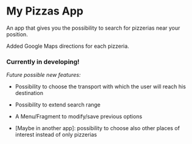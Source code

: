 My Pizzas App
====================

An app that gives you the possibility to search for pizzerias near your position.  
  
Added Google Maps directions for each pizzeria.

### Currently in developing!
_Future possible new features:_  
* Possibility to choose the transport with which the user will reach his destination
* Possibility to extend search range
* A Menu/Fragment to modify/save previous options  
  
* [Maybe in another app]: possibility to choose also other places of interest instead of only pizzerias
